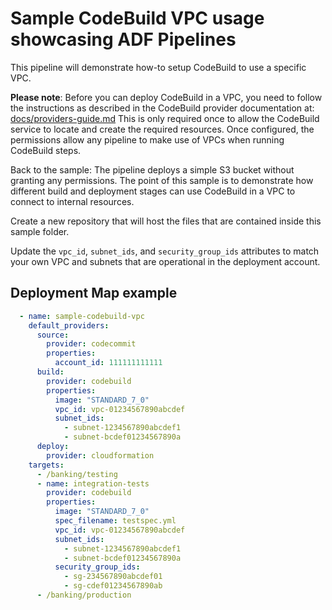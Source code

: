 # Sample CodeBuild VPC usage showcasing ADF Pipelines

This pipeline will demonstrate how-to setup CodeBuild to use a specific VPC.

**Please note**: Before you can deploy CodeBuild in a VPC, you need to follow
the instructions as described in the CodeBuild provider documentation at:
[docs/providers-guide.md](../../docs/providers-guide.md#setup-permissions-for-codebuild-vpc-usage)
This is only required once to allow the CodeBuild service to locate and create
the required resources. Once configured, the permissions allow any pipeline to
make use of VPCs when running CodeBuild steps.

Back to the sample: The pipeline deploys a simple S3 bucket without granting
any permissions. The point of this sample is to demonstrate how different
build and deployment stages can use CodeBuild in a VPC to connect to internal
resources.

Create a new repository that will host the files that are contained inside
this sample folder.

Update the `vpc_id`, `subnet_ids`, and `security_group_ids` attributes to match
your own VPC and subnets that are operational in the deployment account.

## Deployment Map example

```yaml
  - name: sample-codebuild-vpc
    default_providers:
      source:
        provider: codecommit
        properties:
          account_id: 111111111111
      build:
        provider: codebuild
        properties:
          image: "STANDARD_7_0"
          vpc_id: vpc-01234567890abcdef
          subnet_ids:
            - subnet-1234567890abcdef1
            - subnet-bcdef01234567890a
      deploy:
        provider: cloudformation
    targets:
      - /banking/testing
      - name: integration-tests
        provider: codebuild
        properties:
          image: "STANDARD_7_0"
          spec_filename: testspec.yml
          vpc_id: vpc-01234567890abcdef
          subnet_ids:
            - subnet-1234567890abcdef1
            - subnet-bcdef01234567890a
          security_group_ids:
            - sg-234567890abcdef01
            - sg-cdef01234567890ab
      - /banking/production
```
